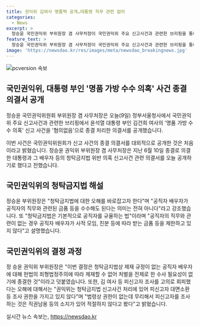 ```yaml
---
title: 권익위 김여사 명품백 공개…대통령 직무 관련 없어
categories:
  - News
excerpt: >
  정승윤 국민권익위 부위원장 겸 사무처장이 국민권익위 주요 신고사건과 관련한 브리핑을 통해 윤석열 대통령 부인의 명품 가방 수수 의혹 신고 사건을 혐의없음으로 종결했다고 공개했습니다. 정 부위원장은 청탁금지법에 대한 오해를 바로잡고, 이 사건은 공직자 배우자에 대한 제재 규정이 없어 처벌이 불가능하므로 종결되었다고 강조했습니다. 권익위의 결정은 독립적이며 법령에 정한 절차를 철저히 따랐다고 밝혔습니다. (150자)
feature_text: >
  정승윤 국민권익위 부위원장 겸 사무처장이 국민권익위 주요 신고사건과 관련한 브리핑을 통해 윤석열 대통령 부인의 명품 가방 수수 의혹 신고 사건을 혐의없음으로 종결했다고 공개했습니다. 정 부위원장은 청탁금지법에 대한 오해를 바로잡고, 이 사건은 공직자 배우자에 대한 제재 규정이 없어 처벌이 불가능하므로 종결되었다고 강조했습니다. 권익위의 결정은 독립적이며 법령에 정한 절차를 철저히 따랐다고 밝혔습니다. (150자)
image: 'https://newsdao.kr/res/images/meta/newsdao_breakingnews.jpg'
---
```


<p><img src="https://newsdao.kr/res/images/meta/newsdao_breakingnews.jpg" alt="pcversion 속보" /></p>

<h2 data-ke-size="size26">국민권익위, 대통령 부인 '명품 가방 수수 의혹' 사건 종결 의결서 공개</h2>

<p data-ke-size="size16">정승윤 국민권익위원회 부위원장 겸 사무처장은 오늘(9일) 정부서울청사에서 국민권익위 주요 신고사건과 관련한 브리핑에서 윤석열 대통령 부인 김건희 여사의 '명품 가방 수수 의혹' 신고 사건을 '혐의없음'으로 종결 처리한 의결서를 공개했습니다.</p>

<p data-ke-size="size16">이번 사건은 국민권익위원회가 신고 사건의 종결 의결서를 대외적으로 공개한 것은 처음이라고 밝혔습니다. 정승윤 권익위 부위원장 겸 사무처장은 지난 6월 10일 종결로 의결한 대통령과 그 배우자 등의 청탁금지법 위반 의혹 신고사건 관련 의결서를 오늘 공개하기로 했다고 전했습니다.</p>

<h2 data-ke-size="size26">국민권익위의 청탁금지법 해설</h2>

<p data-ke-size="size16">정승윤 부위원장은 "청탁금지법에 대한 오해를 바로잡고자 한다"며 "공직자 배우자가 공직자의 직무와 관련된 금품 등을 수수해도 된다는 의미는 전혀 아니다"라고 강조했습니다. 또 "청탁금지법은 기본적으로 공직자를 규율하는 법"이라며 "공직자의 직무와 관련이 없는 경우 공직자 배우자가 사적 모임, 친분 등에 따라 받는 금품 등을 제한하고 있지 않다"고 설명했습니다.</p>

<h2 data-ke-size="size26">국민권익위의 결정 과정</h2>

<p data-ke-size="size16">정 승윤 권익위 부위원장은 "이번 결정은 청탁금지법상 제재 규정이 없는 공직자 배우자에 대해 헌법의 죄형법정주의에 따라 제재할 수 없어 처벌을 전제로 한 수사 필요성이 없기에 종결한 것"이라고 덧붙였습니다. 또한, 김 여사 등 피신고자 조사를 고의로 회피했다는 오해에 대해서는 "권익위는 청탁금지법 신고사건 처리에 있어 피신고자 대면소환 등 조사 권한을 가지고 있지 않다"며 "법령상 권한이 없는데 무리해서 피신고자를 조사하는 것은 직권남용 등의 소지가 있어 적절하지 않다고 봤다"고 밝혔습니다.</p>
실시간 뉴스 속보는, <a href="https://newsdao.kr" rel="dofollow">https://newsdao.kr</a>


